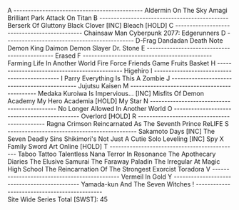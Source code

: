 A ---------------------------------------------
  Aldermin On The Sky
  Amagi Brilliant Park
  Attack On Titan
B ---------------------------------------------
  Berserk Of Gluttony
  Black Clover [INC]
  Bleach [HOLD]
C ---------------------------------------------
  Chainsaw Man
  Cyberpunk 2077: Edgerunners
D ---------------------------------------------
  D-Frag
  Dandadan
  Death Note
  Demon King Daimon
  Demon Slayer
  Dr. Stone
E ---------------------------------------------
  Erased
F ---------------------------------------------
  Farming Life In Another World
  Fire Force
  Friends Game
  Fruits Basket
H ---------------------------------------------
  Higehiro
I ---------------------------------------------
  I Parry Everything
  Is This A Zombie
J ---------------------------------------------
  Jujutsu Kaisen
M ---------------------------------------------
  Medaka Kuroiwa Is Impervious... [INC]
  Misfits Of Demon Academy
  My Hero Academia [HOLD]
  My Star
N ---------------------------------------------
  No Longer Allowed In Another World
O ---------------------------------------------
  Overlord [HOLD]
R ---------------------------------------------
  Ragna Crimson
  Reincarnated As The Seventh Prince
  ReLIFE
S ---------------------------------------------
  Sakamoto Days [INC]
  The Seven Deadly Sins
  Shikimori's Not Just A Cutie
  Solo Leveling [INC]
  Spy X Family
  Sword Art Online [HOLD]
T ---------------------------------------------
  Taboo Tattoo
  Talentless Nana
  Terror In Resonance
  The Apothecary Diaries
  The Elusive Samurai
  The Faraway Paladin
  The Irregular At Magic High School
  The Reincarnation Of The Strongest Exorcist
  Toradora
V ---------------------------------------------
  Vermeil In Gold
Y ---------------------------------------------
  Yamada-kun And The Seven Witches
! ---------------------------------------------  
  Site Wide Series Total [SWST]: 45

